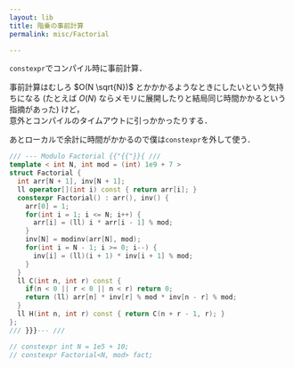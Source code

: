 ```yaml
---
layout: lib
title: 階乗の事前計算
permalink: misc/Factorial

---
```


`constexpr`でコンパイル時に事前計算．

事前計算はむしろ $O(N \sqrt{N})$ とかかかるようなときにしたいという気持ちになる (たとえば $O(N)$ ならメモリに展開したりと結局同じ時間かかるという指摘があった) けど，  
意外とコンパイルのタイムアウトに引っかかったりする．

あとローカルで余計に時間がかかるので僕は`constexpr`を外して使う．


```cpp
/// --- Modulo Factorial {{"{{"}}{ ///
template < int N, int mod = (int) 1e9 + 7 >
struct Factorial {
  int arr[N + 1], inv[N + 1];
  ll operator[](int i) const { return arr[i]; }
  constexpr Factorial() : arr(), inv() {
    arr[0] = 1;
    for(int i = 1; i <= N; i++) {
      arr[i] = (ll) i * arr[i - 1] % mod;
    }
    inv[N] = modinv(arr[N], mod);
    for(int i = N - 1; i >= 0; i--) {
      inv[i] = (ll)(i + 1) * inv[i + 1] % mod;
    }
  }
  ll C(int n, int r) const {
    if(n < 0 || r < 0 || n < r) return 0;
    return (ll) arr[n] * inv[r] % mod * inv[n - r] % mod;
  }
  ll H(int n, int r) const { return C(n + r - 1, r); }
};
/// }}}--- ///

// constexpr int N = 1e5 + 10;
// constexpr Factorial<N, mod> fact;
```

